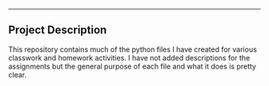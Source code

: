-----------------
Project Description
-----------------
This repository contains much of the python files I have created for various classwork and homework activities. I have not added descriptions for the assignments but the general purpose of each file and what it does is pretty clear. 
